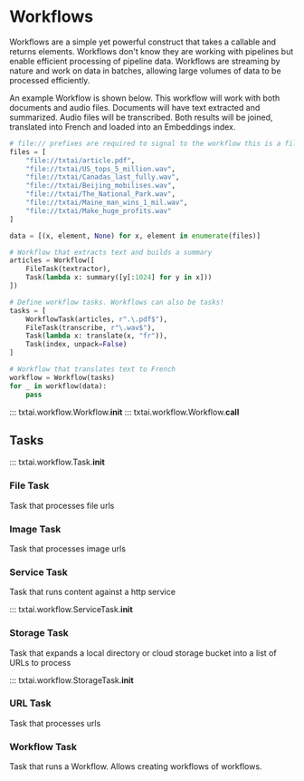 # Workflows

Workflows are a simple yet powerful construct that takes a callable and returns elements. Workflows don't know they are working with pipelines but enable efficient processing of pipeline data. Workflows are streaming by nature and work on data in batches, allowing large volumes of data to be processed efficiently.

An example Workflow is shown below. This workflow will work with both documents and audio files. Documents will have text extracted and summarized. Audio files will be transcribed. Both results will be joined, translated into French and loaded into an Embeddings index.

```python
# file:// prefixes are required to signal to the workflow this is a file and not a text string
files = [
    "file://txtai/article.pdf",
    "file://txtai/US_tops_5_million.wav",
    "file://txtai/Canadas_last_fully.wav",
    "file://txtai/Beijing_mobilises.wav",
    "file://txtai/The_National_Park.wav",
    "file://txtai/Maine_man_wins_1_mil.wav",
    "file://txtai/Make_huge_profits.wav"
]

data = [(x, element, None) for x, element in enumerate(files)]

# Workflow that extracts text and builds a summary
articles = Workflow([
    FileTask(textractor),
    Task(lambda x: summary([y[:1024] for y in x]))
])

# Define workflow tasks. Workflows can also be tasks!
tasks = [
    WorkflowTask(articles, r".\.pdf$"),
    FileTask(transcribe, r"\.wav$"),
    Task(lambda x: translate(x, "fr")),
    Task(index, unpack=False)
]

# Workflow that translates text to French
workflow = Workflow(tasks)
for _ in workflow(data):
    pass
```

::: txtai.workflow.Workflow.__init__
::: txtai.workflow.Workflow.__call__

## Tasks

::: txtai.workflow.Task.__init__

### File Task

Task that processes file urls

### Image Task

Task that processes image urls

### Service Task

Task that runs content against a http service

::: txtai.workflow.ServiceTask.__init__

### Storage Task

Task that expands a local directory or cloud storage bucket into a list of URLs to process

::: txtai.workflow.StorageTask.__init__

### URL Task

Task that processes urls

### Workflow Task

Task that runs a Workflow. Allows creating workflows of workflows.
